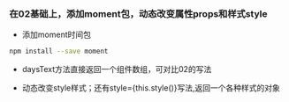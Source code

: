 
### 在02基础上，添加moment包，动态改变属性props和样式style

* 添加moment时间包
```bash
npm install --save moment
```

* daysText方法直接返回一个组件数组，可对比02的写法

* 动态改变style样式；还有style={this.style()}写法,返回一个各种样式的对象
